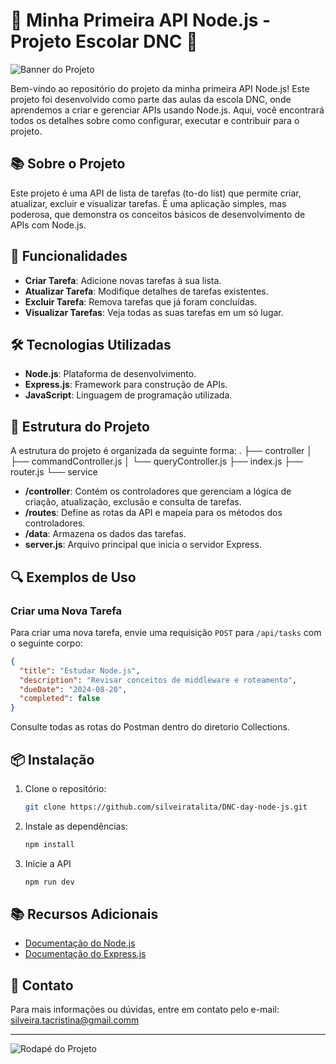 # 🌟 Minha Primeira API Node.js - Projeto Escolar DNC 🌟

![Banner do Projeto](https://media.licdn.com/dms/image/D4D16AQHaWEyqQIXg6g/profile-displaybackgroundimage-shrink_350_1400/0/1722904748211?e=1729123200&v=beta&t=MfCOnifWcv1hpOo27mhPSd3U3ITKs85hYGTl2rX_iCU)

Bem-vindo ao repositório do projeto da minha primeira API Node.js! Este projeto foi desenvolvido como parte das aulas da escola DNC, onde aprendemos a criar e gerenciar APIs usando Node.js. Aqui, você encontrará todos os detalhes sobre como configurar, executar e contribuir para o projeto.

## 📚 Sobre o Projeto

Este projeto é uma API de lista de tarefas (to-do list) que permite criar, atualizar, excluir e visualizar tarefas. É uma aplicação simples, mas poderosa, que demonstra os conceitos básicos de desenvolvimento de APIs com Node.js.

## 🚀 Funcionalidades

- **Criar Tarefa**: Adicione novas tarefas à sua lista.
- **Atualizar Tarefa**: Modifique detalhes de tarefas existentes.
- **Excluir Tarefa**: Remova tarefas que já foram concluídas.
- **Visualizar Tarefas**: Veja todas as suas tarefas em um só lugar.

## 🛠️ Tecnologias Utilizadas

- **Node.js**: Plataforma de desenvolvimento.
- **Express.js**: Framework para construção de APIs.
- **JavaScript**: Linguagem de programação utilizada.

## 📝 Estrutura do Projeto

A estrutura do projeto é organizada da seguinte forma:
.
├── controller
│   ├── commandController.js
│   └── queryController.js
├── index.js
├── router.js
└── service
- **/controller**: Contém os controladores que gerenciam a lógica de criação, atualização, exclusão e consulta de tarefas.
- **/routes**: Define as rotas da API e mapeia para os métodos dos controladores.
- **/data**: Armazena os dados das tarefas.
- **server.js**: Arquivo principal que inicia o servidor Express.

## 🔍 Exemplos de Uso

### Criar uma Nova Tarefa

Para criar uma nova tarefa, envie uma requisição `POST` para `/api/tasks` com o seguinte corpo:

```json
{
  "title": "Estudar Node.js",
  "description": "Revisar conceitos de middleware e roteamento",
  "dueDate": "2024-08-20",
  "completed": false
}
```
Consulte todas as rotas do Postman dentro do diretorio Collections.

## 📦 Instalação

1. Clone o repositório:
   ```bash
   git clone https://github.com/silveiratalita/DNC-day-node-js.git
   ```
   
2. Instale as dependências:
   ```bash
   npm install
   ```
3. Inicie a API
   ```bash
   npm run dev

   
## 📚 Recursos Adicionais

- [Documentação do Node.js](https://nodejs.org/en/docs/)
- [Documentação do Express.js](https://expressjs.com/)

## 📧 Contato

Para mais informações ou dúvidas, entre em contato pelo e-mail: [silveira.tacristina@gmail.comm](mailto:@gmail.com.br)

---

![Rodapé do Projeto](https://via.placeholder.com/800x100.png?text=Obrigado+por+ter+participado+dessa+aula!)
